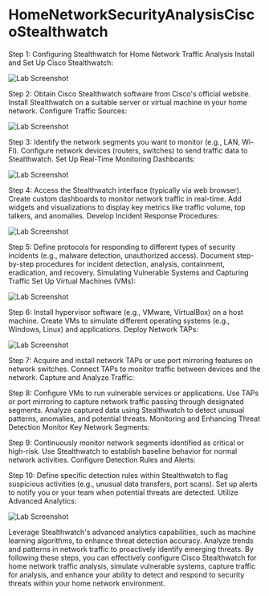 # HomeNetworkSecurityAnalysisCiscoStealthwatch

Step 1: Configuring Stealthwatch for Home Network Traffic Analysis
Install and Set Up Cisco Stealthwatch:

<img src="https://i.imgur.com/fG2UMsk.png" alt="Lab Screenshot" style="max-width: 100%; height: auto;">

Step 2: Obtain Cisco Stealthwatch software from Cisco's official website.
Install Stealthwatch on a suitable server or virtual machine in your home network.
Configure Traffic Sources:

<img src="https://i.imgur.com/716A1hD.png" alt="Lab Screenshot" style="max-width: 100%; height: auto;">

Step 3: Identify the network segments you want to monitor (e.g., LAN, Wi-Fi).
Configure network devices (routers, switches) to send traffic data to Stealthwatch.
Set Up Real-Time Monitoring Dashboards:

<img src="https://i.imgur.com/uACwXil.jpeg" alt="Lab Screenshot" style="max-width: 100%; height: auto;">

Step 4: Access the Stealthwatch interface (typically via web browser).
Create custom dashboards to monitor network traffic in real-time.
Add widgets and visualizations to display key metrics like traffic volume, top talkers, and anomalies.
Develop Incident Response Procedures:

<img src="https://i.imgur.com/8yJ7di6.jpeg" alt="Lab Screenshot" style="max-width: 100%; height: auto;">

Step 5: Define protocols for responding to different types of security incidents (e.g., malware detection, unauthorized access).
Document step-by-step procedures for incident detection, analysis, containment, eradication, and recovery.
Simulating Vulnerable Systems and Capturing Traffic
Set Up Virtual Machines (VMs):

<img src="https://i.imgur.com/O4zd6gk.png" alt="Lab Screenshot" style="max-width: 100%; height: auto;">

Step 6: Install hypervisor software (e.g., VMware, VirtualBox) on a host machine.
Create VMs to simulate different operating systems (e.g., Windows, Linux) and applications.
Deploy Network TAPs:

<img src="https://i.imgur.com/49Phuty.png" alt="Lab Screenshot" style="max-width: 100%; height: auto;">

Step 7: Acquire and install network TAPs or use port mirroring features on network switches.
Connect TAPs to monitor traffic between devices and the network.
Capture and Analyze Traffic:

Step 8: Configure VMs to run vulnerable services or applications.
Use TAPs or port mirroring to capture network traffic passing through designated segments.
Analyze captured data using Stealthwatch to detect unusual patterns, anomalies, and potential threats.
Monitoring and Enhancing Threat Detection
Monitor Key Network Segments:

Step 9: Continuously monitor network segments identified as critical or high-risk.
Use Stealthwatch to establish baseline behavior for normal network activities.
Configure Detection Rules and Alerts:

Step 10: Define specific detection rules within Stealthwatch to flag suspicious activities (e.g., unusual data transfers, port scans).
Set up alerts to notify you or your team when potential threats are detected.
Utilize Advanced Analytics:

<img src="https://i.imgur.com/fROVmQi.jpeg" alt="Lab Screenshot" style="max-width: 100%; height: auto;">

Leverage Stealthwatch's advanced analytics capabilities, such as machine learning algorithms, to enhance threat detection accuracy.
Analyze trends and patterns in network traffic to proactively identify emerging threats.
By following these steps, you can effectively configure Cisco Stealthwatch for home network traffic analysis, simulate vulnerable systems, capture traffic for analysis, and enhance your ability to detect and respond to security threats within your home network environment.
